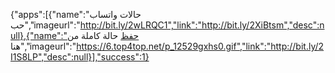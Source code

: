 

  {"apps":[{"name":"حالات واتساب حب","imageurl":"http://bit.ly/2wLRQC1","link":"http://bit.ly/2XiBtsm","desc":null},{"name":"حفظ حالة كاملة من هنا","imageurl":"https://6.top4top.net/p_12529gxhs0.gif","link":"http://bit.ly/2I1S8LP","desc":null}],"success":1}
